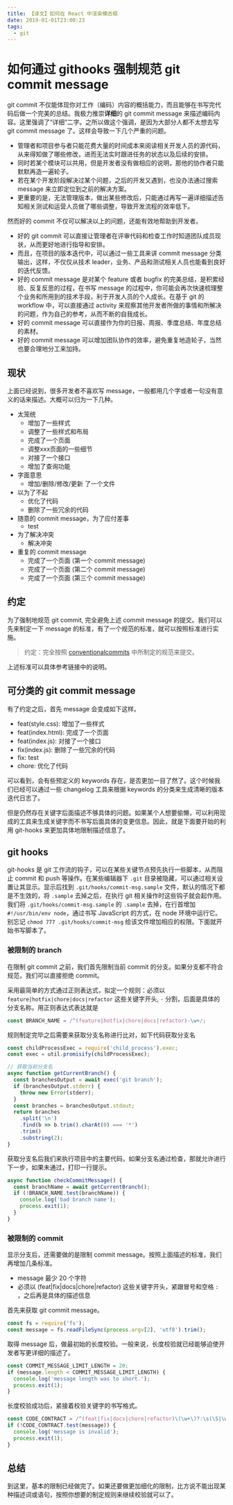```yaml
---
title: 【译文】如何在 React 中渲染模态框
date: 2019-01-01T23:00:23
tags:
  - git
---
```


# 如何通过 githooks 强制规范 git commit message

git commit 不仅能体现你对工作（编码）内容的概括能力，而且能够在书写完代码后做一个完美的总结。我极力推崇**详细**的 git commit message 来描述编码内容。这里强调了“详细”二字。之所以做这个强调，是因为大部分人都不太想去写 git commit message 了。这样会导致一下几个严重的问题。

- 管理者和项目参与者只能花费大量的时间成本来阅读相关开发人员的源代码，从来得知做了哪些修改，进而无法实时跟进任务的状态以及后续的安排。
- 同时若某个模块可以共用，但是开发者没有做相应的说明，那他的协作者只能默默再造一遍轮子。
- 若在某个开发阶段解决过某个问题，之后的开发又遇到，也没办法通过搜索 message 来立即定位到之前的解决方案。
- 更重要的是，无法管理版本，做出某些修改后，只能通过再写一遍详细描述告知相关测试和运营人员做了哪些调整，导致开发流程的效率低下。

然而好的 commit 不仅可以解决以上的问题，还能有效地帮助到开发者。
- 好的 git commit 可以直接让管理者在评审代码和检查工作时知道团队成员现状，从而更好地进行指导和安排。
- 而且，在项目的版本迭代中，可以通过一些工具来讲 commit message 分类输出，这样，不仅仅从技术 leader，业务、产品和测试相关人员也能看到良好的迭代反馈。
- 好的 commit message 是对某个 feature 或者 bugfix 的完美总结，是积累经验、反复反思的过程，在书写 message 的过程中，你可能会再次快速梳理整个业务和所用到的技术手段，利于开发人员的个人成长。在基于 git 的 workflow 中，可以直接通过 activity 来观察其他开发者所做的事情和所解决的问题，作为自己的参考，从而不断的自我成长。
- 好的 commit message 可以直接作为你的日报、周报、季度总结、年度总结的素材。
- 好的 commit message 可以增加团队协作的效率，避免重复地造轮子，当然也要合理地分工来加持。

## 现状
上面已经说到，很多开发者不喜欢写 message，一般都用几个字或者一句没有意义的话来描述。大概可以归为一下几种。

- 太笼统
  - 增加了一些样式
  - 调整了一些样式和布局
  - 完成了一个页面
  - 调整xxx页面的一些细节
  - 对接了一个接口
  - 增加了查询功能
- 字面意思
  - 增加/删除/修改/更新 了一个文件
- 以为了不起
  - 优化了代码
  - 删除了一些冗余的代码
- 随意的 commit message，为了应付差事
  - test
- 为了解决冲突
  - 解决冲突
- 重复的 commit message
  - 完成了一个页面 (第一个 commit message)
  - 完成了一个页面 (第二个 commit message)
  - 完成了一个页面 (第三个 commit message)

## 约定

为了强制地规范 git commit, 完全避免上述 commit message 的提交。我们可以先来制定一下 message 的标准，有了一个规范的标准，就可以按照标准进行实施。

> 约定：完全按照 [conventionalcommits](https://www.conventionalcommits.org/en/v1.0.0-beta.3/) 中所制定的规范来提交。

上述标准可以具体参考链接中的说明。

## 可分类的 git commit message
有了约定之后，首先 message 会变成如下这样。

- feat(style.css): 增加了一些样式
- feat(index.html): 完成了一个页面
- feat(index.js): 对接了一个接口
- fix(index.js): 删除了一些冗余的代码
- fix: test
- chore: 优化了代码

可以看到，会有些预定义的 keywords 存在，是否更加一目了然了。这个时候我们已经可以通过一些 changelog 工具来根据 keywords 的分类来生成清晰的版本迭代日志了。

但是仍然存在关键字后面描述不够具体的问题。如果某个人想要偷懒，可以利用现成的工具来生成关键字而不书写后面具体的变更信息。因此，就是下面要开始的利用 git-hooks 来更加具体地限制描述信息了。

## git hooks

git-hooks 是 git 工作流的钩子，可以在某些关键节点预先执行一些脚本，从而阻止 commit 和 push 等操作。在某些编辑器下 `.git` 目录被隐藏，可以通过相关设置让其显示。显示后找到 `.git/hooks/commit-msg.sample` 文件，默认的情况下都是不生效的，将 `.sample` 去掉之后，在执行 git 相关操作时这些钩子就会起作用。我们将 `.git/hooks/commit-msg.sample` 的 `.sample` 去掉，在行首增加 `#!/usr/bin/env node`，通过书写 JavaScript 的方式，在 node 环境中运行它。别忘记 `chmod 777 .git/hooks/commit-msg` 给该文件增加相应的权限。下面就开始书写脚本了。

### 被限制的 branch
在限制 git commit 之前，我们首先限制当前 commit 的分支。如果分支都不符合规范，我们可以直接拒绝 commit。

采用最简单的方式通过正则表达式，拟定一个规则：必须以 `feature|hotfix|chore|docs|refactor` 这些关键字开头, `-` 分割，后面是具体的分支名称。用正则表达式表达就是

```js
const BRANCH_NAME = /^(feature|hotfix|chore|docs|refactor)-\w+/;
```

规则制定完毕之后需要来获取分支名称进行比对，如下代码获取分支名

```js
const childProcessExec = require('child_process').exec;
const exec = util.promisify(childProcessExec);

// 获取当前分支名
async function getCurrentBranch() {
  const branchesOutput = await exec('git branch');
  if (branchesOutput.stderr) {
    throw new Error(stderr);
  }
  const branches = branchesOutput.stdout;
  return branches
    .split('\n')
    .find(b => b.trim().charAt(0) === '*')
    .trim()
    .substring(2);
}
```

获取分支名后我们来执行项目中的主要代码，如果分支名通过检查，那就允许进行下一步，如果未通过，打印一行提示。

```js
async function checkCommitMessage() {
  const branchName = await getCurrentBranch();
  if (!BRANCH_NAME.test(branchName)) {
    console.log('bad branch name');
    process.exit(1);
  }
}
```

### 被限制的 commit
显示分支后，还需要做的是限制 commit message。按照上面描述的标准，我们再增加几条标准。

- message 最少 20 个字符
- 必须以 (feat|fix|docs|chore|refactor) 这些关键字开头，紧跟冒号和空格 `: `，之后再是具体的描述信息

首先来获取 git commit message。

```js
const fs = require('fs');
const message = fs.readFileSync(process.argv[2], 'utf8').trim();
```

取得 message 后，做最初始的长度校验。一般来说，长度校验就已经能够迫使开发者写更详细的描述了。

```js
const COMMIT_MESSAGE_LIMIT_LENGTH = 20;
if (message.length < COMMIT_MESSAGE_LIMIT_LENGTH) {
  console.log('message length was to short.');
  process.exit(1);
}
```

长度校验成功后，紧接着校验关键字的书写格式。

```js
const CODE_CONTRACT = /^(feat|fix|docs|chore|refactor)\(\w+\)?:\s(\S|\w)+/;
if (!CODE_CONTRACT.test(message)) {
  console.log('message is invalid');
  process.exit(1);
}
```

## 总结
到这里，基本的限制已经做完了。如果还要做更加细化的限制，比方说不能出现某种描述词或语句，按照你想要的制定规则来继续校验就可以了。
